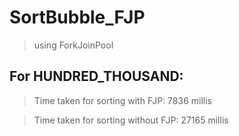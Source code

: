 # SortBubble_FJP
>using ForkJoinPool

## For HUNDRED_THOUSAND:
>Time taken for sorting with FJP: 7836 millis

>Time taken for sorting without FJP: 27165 millis
